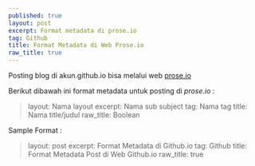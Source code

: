 ```yaml
---
published: true
layout: post
excerpt: Format metadata di prose.io
tag: Github
title: Format Metadata di Web Prose.io
raw_title: true
---
```

Posting blog di akun.github.io bisa melalui web <a href="https://prose.io/" 				
     title="openssl">prose.io</a>

Berikut dibawah ini format metadata untuk posting di *prose.io* :
>	layout: Nama layout 
	excerpt: Nama sub subject 
	tag: Nama tag 
	title: Nama title/judul 
	raw_title: Boolean 

Sample Format :
>	layout: post 
	excerpt: Format Metadata di Github.io 
	tag: Github 
	title: Format Metadata Post di Web Github.io 
	raw_title: true
